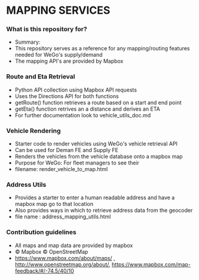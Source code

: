 # MAPPING SERVICES #



### What is this repository for? ###

* Summary:
* This repository serves as a reference for any mapping/routing features needed for WeGo's supply/demand
* The mapping API's are provided by Mapbox



### Route and Eta Retrieval ###

* Python API collection using Mapbox API requests  
* Uses the Directions API for both functions
* getRoute() function retrieves a route based on a start and end point
* getEta() function retrives an a distance and derives an ETA
* For further documentation look to vehicle_utils_doc.md 


### Vehicle Rendering ###

* Starter code to render vehicles using WeGo's vehicle retrieval API 
* Can be used for Deman FE and Supply FE
* Renders the vehicles from the vehicle database onto a mapbox map
* Purpose for WeGo: For fleet managers to see their 
* filename: render_vehicle_to_map.html


### Address Utils ###

* Provides a starter to enter a human readable address and have a mapbox map go to that location 
* Also provides ways in which to retrieve address data from the geocoder
* file name : address_mapping_utils.html


### Contribution guidelines ###

* All maps and map data are provided by mapbox
* © Mapbox © OpenStreetMap 
* https://www.mapbox.com/about/maps/ , http://www.openstreetmap.org/about/, https://www.mapbox.com/map-feedback/#/-74.5/40/10



